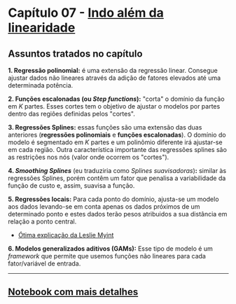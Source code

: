 # Capítulo 07 - [Indo além da linearidade](../README.md)

## Assuntos tratados no capítulo

**1. Regressão polinomial:** é uma extensão da regressão linear. Consegue ajustar dados não lineares através da adição de fatores elevados até uma determinada potência.

**2. Funções escalonadas (ou *Step functions*):** "corta" o domínio da função em *K* partes. Esses cortes tem o objetivo de ajustar o modelos por partes dentro das regiôes definidas pelos "cortes".

**3. Regressões Splines:** essas funções são uma extensão das duas anteriores (**regressões polinomiais** e **funções escalonadas**). O domínio do modelo é segmentado em *K* partes e um polinômio diferente irá ajustar-se em cada região. Outra característica importante das regressões splines são as restrições nos nós (valor onde ocorrem os "cortes").

**4. *Smoothing Splines*** (eu traduziria como *Splines suavisadoras*)**:** similar às regressões Splines, porém contêm um fator que penalisa a variabilidade da função de custo e, assim, suavisa a função.

**5. Regressões locais:** Para cada ponto do domínio, ajusta-se um modelo aos dados levando-se em conta apenas os dados próximos de um determinado ponto e estes dados terão pesos atribuidos a sua distância em relação a ponto central.
- [Ótima explicação da Leslie Myint](https://www.youtube.com/watch?v=0PQKHlwh49A&ab_channel=LeslieMyint)

**6. Modelos generalizados aditivos (GAMs):** Esse tipo de modelo é um *framework* que permite que usemos funções não lineares para cada fator/variável de entrada.

--------------------

## [Notebook com mais detalhes](./ch7_01_anotacoes.ipynb)